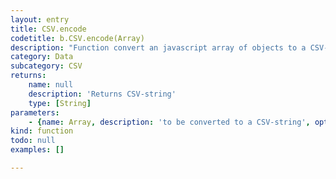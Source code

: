 ```yaml
---
layout: entry
title: CSV.encode
codetitle: b.CSV.encode(Array)
description: "Function convert an javascript array of objects to a CSV-string. Usage:\nvar str = CSV.encode(arr);\nvar arr = CSV.decode(str);"
category: Data
subcategory: CSV
returns:
    name: null
    description: 'Returns CSV-string'
    type: [String]
parameters:
    - {name: Array, description: 'to be converted to a CSV-string', optional: false, type: [Array]}
kind: function
todo: null
examples: []

---
```

